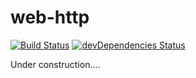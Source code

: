 # web-http

[![Build Status](https://travis-ci.org/Dharmendra205111014/web-http.svg?branch=master)](https://travis-ci.org/Dharmendra205111014/web-http)
[![devDependencies Status](https://david-dm.org/Dharmendra205111014/web-http/dev-status.svg)](https://david-dm.org/Dharmendra205111014/web-http?type=dev)


Under construction....
